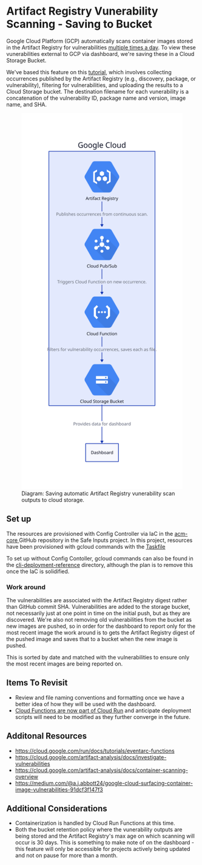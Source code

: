 # Artifact Registry Vunerability Scanning - Saving to Bucket

Google Cloud Platform (GCP) automatically scans container images stored in the Artifact Registry for vulnerabilities [multiple times a day](https://cloud.google.com/artifact-analysis/docs/container-scanning-overview). To view these vunerabilities external to GCP via dashboard, we're saving these in a Cloud Storage Bucket.

We've based this feature on this [tutorial](https://medium.com/google-cloud/centrally-managing-artifact-registry-container-image-vulnerabilities-on-google-cloud-part-one-d86fb4791601), which involves collecting occurrences published by the Artifact Registry (e.g., discovery, package, or vulnerability), filtering for vulnerabilities, and uploading the results to a Cloud Storage bucket. The destination filename for each vunerability is a concatenation of the vulnerability ID, package name and version, image name, and SHA.

<figure>
  <img src="../diagrams/vuln-scanning-artifact-registry.svg" 
       alt="Pub/Sub picks up occurrences from continuously scanned Artifact Registry. The Cloud Function, which is subscribed to the Pub/Sub occurrence topic, filters and processes these occurrences and saves them to a Google Cloud Storage bucket." 
       width="450" />
  <figcaption>
    Diagram: Saving automatic Artifact Registry vunerability scan outputs to cloud storage.
  </figcaption>
</figure>

## Set up

The resources are provisioned with Config Controller via IaC in the [acm-core ](https://github.com/PHACDataHub/acm-core/tree/main/DMIA-PHAC/Experimentation/ph-safeinputs) GitHub repository in the Safe Inputs project. In this project, resources have been provisioned with gcloud commands with the [Taskfile](../../Taskfile.yaml)

To set up without Config Contoller, gcloud commands can also be found in the [cli-deployment-reference](./cli-deployment-reference/init.sh) directory, although the plan is to remove this once the IaC is solidified.

### Work around 

The vulnerabilities are associated with the Artifact Registry digest rather than GitHub commit SHA. Vulnerabilities are added to the storage bucket, not necessarily
 just at one point in time on the initial push, but as they are discovered.  We're also not removing old vulnerabilities from the bucket as new images are pushed, so in order for the dashboard to report only for the most recent image the work around is to gets the Artifact Registry digest of the pushed image and saves that to a bucket when the new image is pushed.  

This is sorted by date and matched with the vulnerabilities to ensure only the most recent images are being reported on. 

## Items To Revisit

- Review and file naming conventions and formatting once we have a better idea of how they will be used with the dashboard.
- [Cloud Functions are now part of Cloud Run](https://cloud.google.com/blog/products/serverless/google-cloud-functions-is-now-cloud-run-functions?_gl=1*5tvv8f*_ga*MzIwMDg1MDAyLjE3MTQ3Njc0NzE.*_ga_WH2QY8WWF5*MTcyOTYwOTIwOC4yNTIuMS4xNzI5NjA5NDEyLjU5LjAuMA..) and anticipate deployment scripts will need to be modified as they further converge in the future.

## Additonal Resources

- https://cloud.google.com/run/docs/tutorials/eventarc-functions
- https://cloud.google.com/artifact-analysis/docs/investigate-vulnerabilities
- https://cloud.google.com/artifact-analysis/docs/container-scanning-overview
- https://medium.com/@a.j.abbott24/google-cloud-surfacing-container-image-vulnerabilities-91dcf3f147f3

## Additional Considerations

- Containerization is handled by Cloud Run Functions at this time.
- Both the bucket retention policy where the vunerability outputs are being stored and the Artifact Registry's max age on which scanning will occur is 30 days. This is something to make note of on the dashboard - this feature will only be accessible for projects actively being updated and not on pause for more than a month.
